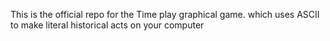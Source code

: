 This is the official repo for the  Time play graphical game. which uses ASCII to make literal historical acts on your computer 